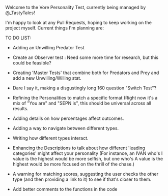 Welcome to the Vore Personality Test, currently being managed by @_TastyTales! 

I'm happy to look at any Pull Requests, hoping to keep working on the project myself. Current things I'm planning are:

TO DO LIST:
- Adding an Unwilling Predator Test

- Create an Observer test : Need some more time for research, but this could be feasible?

- Creating 'Master Tests' that combine both for Predators and Prey and add a new Unwilling/Willing stat.

- Dare I say it, making a disgustingly long 160 question "Switch Test"? 

- Refining the Personalities to match a specific format (Right now it's a mix of "You are" and "SEPN is", this should be universal across all results.

- Adding details on how percentages affect outcomes.

- Adding a way to navigate between different types.

- Writing how different types interact.

- Enhancing the Descriptions to talk about how different 'leading categories' might affect your personality (For instance, an IVAN who's I value is the highest would be more selfish, but one who's A value is the highest would be more focused on the thrill of the chase.)

- A warning for matching scores, suggesting the user checks the other type (and then providing a link to it) to see if that's closer to them.

- Add better comments to the functions in the code
